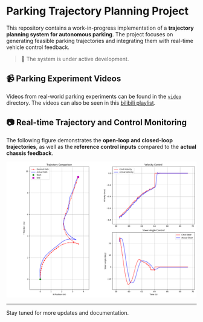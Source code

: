 # Parking Trajectory Planning Project

This repository contains a work-in-progress implementation of a **trajectory planning system for autonomous parking**. The project focuses on generating feasible parking trajectories and integrating them with real-time vehicle control feedback.

> 🚧 The system is under active development.

## 📹 Parking Experiment Videos

Videos from real-world parking experiments can be found in the [`video`](./video) directory. The videos can also be seen in this [bilibili playlist]( https://b23.tv/1whyeV7).

## 📷 Real-time Trajectory and Control Monitoring

The following figure demonstrates the **open-loop and closed-loop trajectories**, as well as the **reference control inputs** compared to the **actual chassis feedback**.

![Real-time Trajectory and Control Monitor](./fig/Real-time_Trajectory_and_Control_Monitor.png)

---

Stay tuned for more updates and documentation.
